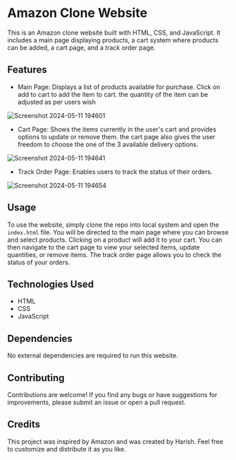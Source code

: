 # Amazon Clone Website

This is an Amazon clone website built with HTML, CSS, and JavaScript. It includes a main page displaying products, a cart system where products can be added, a cart page, and a track order page.

## Features

- Main Page: Displays a list of products available for purchase. Click on add to cart to add the item to cart. the quantity of the item can be adjusted as per users wish

![Screenshot 2024-05-11 194601](https://github.com/Harish2002-projects/E-commerce-website/assets/123865573/621a1da0-293f-4746-806c-e81b7249a110)

  
- Cart Page: Shows the items currently in the user's cart and provides options to update or remove them. the cart page also gives the user freedom to choose the one of the 3 available delivery options. 

![Screenshot 2024-05-11 194641](https://github.com/Harish2002-projects/E-commerce-website/assets/123865573/81c8baa6-64ed-4aaf-b006-6c2b3cc05801)


- Track Order Page: Enables users to track the status of their orders.

![Screenshot 2024-05-11 194654](https://github.com/Harish2002-projects/E-commerce-website/assets/123865573/51083ca9-e9d0-473d-98b8-ccbe20f321f8)


## Usage

To use the website, simply clone the repo into local system and open the `index.html` file. You will be directed to the main page where you can browse and select products. Clicking on a product will add it to your cart. You can then navigate to the cart page to view your selected items, update quantities, or remove items. The track order page allows you to check the status of your orders.

## Technologies Used

- HTML
- CSS
- JavaScript

## Dependencies

No external dependencies are required to run this website.

## Contributing

Contributions are welcome! If you find any bugs or have suggestions for improvements, please submit an issue or open a pull request.

## Credits

This project was inspired by Amazon and was created by Harish. Feel free to customize and distribute it as you like.

